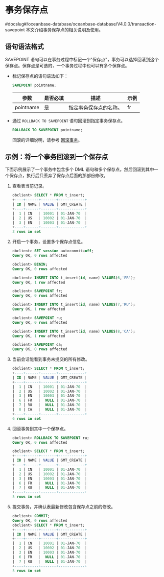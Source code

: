 # 事务保存点
#docslug#/oceanbase-database/oceanbase-database/V4.0.0/transaction-savepoint
本文介绍事务保存点的相关说明及使用。

## 语句语法格式

SAVEPOINT 语句可以在事务过程中标记一个"保存点"，事务可以选择回滚到这个保存点。保存点是可选的，一个事务过程中也可以有多个保存点。

* 标记保存点的语句语法如下：

  ```sql
  SAVEPOINT pointname;
  ```

  |    参数     | 是否必填 |     描述      | 示例 |
  |-----------|------|-------------|----|
  | pointname | 是    | 指定事务保存点的名称。 | fr |

* 通过 `ROLLBACK TO SAVEPOINT` 语句回滚到指定事务保存点。

  ```sql
  ROLLBACK TO SAVEPOINT pointname;
  ```

  回滚的详细说明，请参考 [回滚事务](t2204641.md#topic-2204641)。
  
## 示例：将一个事务回滚到一个保存点

下面示例展示了一个事务中包含多个 DML 语句和多个保存点，然后回滚到其中一个保存点，执行后只丢弃了保存点后面的那部份修改。

1. 查看表当前记录。

   ```sql
   obclient> SELECT * FROM t_insert;
   +----+------+-------+------------+
   | ID | NAME | VALUE | GMT_CREATE |
   +----+------+-------+------------+
   |  1 | CN   | 10001 | 01-JAN-70  |
   |  2 | US   | 10002 | 01-JAN-70  |
   |  3 | EN   | 10003 | 01-JAN-70  |
   +----+------+-------+------------+
   3 rows in set
   ```

2. 开启一个事务，设置多个保存点信息。

   ```sql
   obclient> SET session autocommit=off;
   Query OK, 0 rows affected 
   
   obclient> BEGIN;
   Query OK, 0 rows affected 
   
   obclient> INSERT INTO t_insert(id, name) VALUES(6,'FR');
   Query OK, 1 row affected 
   
   obclient> SAVEPOINT fr;
   Query OK, 0 rows affected 
   
   obclient> INSERT INTO t_insert(id, name) VALUES(7,'RU');
   Query OK, 1 row affected 
   
   obclient> SAVEPOINT ru;
   Query OK, 0 rows affected 
   
   obclient> INSERT INTO t_insert(id, name) VALUES(8,'CA');
   Query OK, 1 row affected 
   
   obclient> SAVEPOINT ca;
   Query OK, 0 rows affected
   ```

3. 当前会话能看到事务未提交的所有修改。

   ```sql
   obclient> SELECT * FROM t_insert;
   +----+------+-------+------------+
   | ID | NAME | VALUE | GMT_CREATE |
   +----+------+-------+------------+
   |  1 | CN   | 10001 | 01-JAN-70  |
   |  2 | US   | 10002 | 01-JAN-70  |
   |  3 | EN   | 10003 | 01-JAN-70  |
   |  6 | FR   |  NULL | 01-JAN-70  |
   |  7 | RU   |  NULL | 01-JAN-70  |
   |  8 | CA   |  NULL | 01-JAN-70  |
   +----+------+-------+------------+
   6 rows in set
   ```

4. 回滚事务到其中一个保存点。

   ```sql
   obclient> ROLLBACK TO SAVEPOINT ru;
   Query OK, 0 rows affected 
   
   obclient> SELECT * FROM t_insert;
   +----+------+-------+------------+
   | ID | NAME | VALUE | GMT_CREATE |
   +----+------+-------+------------+
   |  1 | CN   | 10001 | 01-JAN-70  |
   |  2 | US   | 10002 | 01-JAN-70  |
   |  3 | EN   | 10003 | 01-JAN-70  |
   |  6 | FR   |  NULL | 01-JAN-70  |
   |  7 | RU   |  NULL | 01-JAN-70  |
   +----+------+-------+------------+
   5 rows in set
   ```

5. 提交事务，并确认表最新修改包含保存点之前的修改。

   ```sql
   obclient> COMMIT;
   Query OK, 0 rows affected 
   obclient> SELECT * FROM t_insert;
   +----+------+-------+------------+
   | ID | NAME | VALUE | GMT_CREATE |
   +----+------+-------+------------+
   |  1 | CN   | 10001 | 01-JAN-70  |
   |  2 | US   | 10002 | 01-JAN-70  |
   |  3 | EN   | 10003 | 01-JAN-70  |
   |  6 | FR   |  NULL | 01-JAN-70  |
   |  7 | RU   |  NULL | 01-JAN-70  |
   +----+------+-------+------------+
   5 rows in set
   ```
